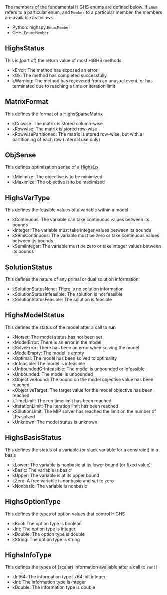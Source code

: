 The members of the fundamental HiGHS enums are defined below. If `Enum` refers to a particular enum, and `Member` to a particular member, the members are available as follows

- Python: highspy.`Enum`.`Member`
- C++: `Enum`::`Member`

## HighsStatus

This is (part of) the return value of most HiGHS methods

- kError: The method has exposed an error
- kOk: The method has completed successfully
- kWarning: The method has recovered from an unusual event, or has terminated due to reaching a time or iteration limit

## MatrixFormat

This defines the format of a [HighsSparseMatrix](https://ergo-code.github.io/HiGHS/python/classes.html#HighsSparseMatrix)

- kColwise: The matrix is stored column-wise
- kRowwise: The matrix is stored row-wise
- kRowwisePartitioned: The matrix is stored row-wise, but with a partitioning of each row (internal use only)

## ObjSense

This defines optimization sense of a [HighsLp](https://ergo-code.github.io/HiGHS/python/enums.html#HighsLp)

- kMinimize: The objective is to be minimized
- kMaximize: The objective is to be maximized

## HighsVarType

This defines the feasible values of a variable within a model

- kContinuous: The variable can take continuous values between its bounds
- kInteger: The variable must take integer values between its bounds
- kSemiContinuous: The variable must be zero or take continuous values between its bounds
- kSemiInteger: The variable must be zero or take integer values between its bounds

## SolutionStatus

This defines the nature of any primal or dual solution information

- kSolutionStatusNone: There is no solution information
- kSolutionStatusInfeasible: The solution is not feasible
- kSolutionStatusFeasible: The solution is feasible

## HighsModelStatus

This defines the status of the model after a call to __run__

- kNotset: The model status has not been set
- kModelError: There is an error in the model
- kSolveError: There has been an error when solving the model
- kModelEmpty: The model is empty
- kOptimal: The model has been solved to optimality
- kInfeasible: The model is infeasible
- kUnboundedOrInfeasible: The model is unbounded or infeasible
- kUnbounded: The model is unbounded
- kObjectiveBound: The bound on the model objective value has been reached
- kObjectiveTarget: The target value for the model objective has been reached
- kTimeLimit: The run time limit has been reached
- kIterationLimit: The iteration limit has been reached
- kSolutionLimit: The MIP solver has reached the limit on the number of LPs solved
- kUnknown: The model status is unknown

## HighsBasisStatus

This defines the status of a variable (or slack variable for a constraint) in a basis

- kLower: The variable is nonbasic at its lower bound (or fixed value)
- kBasic: The variable is basic
- kUpper: The variable is at its upper bound
- kZero: A free variable is nonbasic and set to zero
- kNonbasic: The variable is nonbasic

## HighsOptionType

This defines the types of option values that control HiGHS

- kBool: The option type is boolean
- kInt: The option type is integer 
- kDouble: The option type is double 
- kString: The option type is string

## HighsInfoType

This defines the types of (scalar) information available after a call to `run()`

- kInt64: The information type is 64-bit integer 
- kInt: The information type is integer 
- kDouble: The information type is double 


